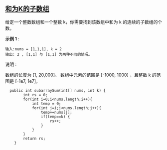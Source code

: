 ## [ 和为K的子数组](https://leetcode-cn.com/problems/subarray-sum-equals-k/)

给定一个整数数组和一个整数 k，你需要找到该数组中和为 k 的连续的子数组的个数。

**示例 1** :

```
输入:nums = [1,1,1], k = 2
输出: 2 , [1,1] 与 [1,1] 为两种不同的情况。
```


说明 :

数组的长度为 [1, 20,000]。
数组中元素的范围是 [-1000, 1000] ，且整数 k 的范围是 [-1e7, 1e7]。

```
  public int subarraySum(int[] nums, int k) {
        int rs = 0;
        for(int i=0;i<nums.length;i++){
            int temp = 0;
            for(int j=i;j<nums.length;j++){
                temp+=nums[j];
                if(temp==k) {
                    rs++;
                }
            }
        }
        return rs;
    }
```

